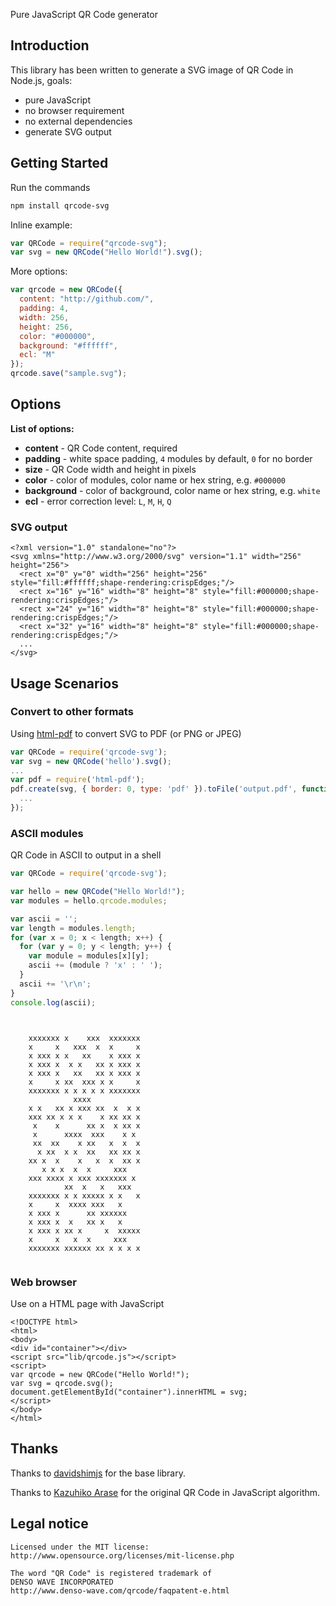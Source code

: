 Pure JavaScript QR Code generator

## Introduction

This library has been written to generate a SVG image of QR Code in Node.js, goals:
* pure JavaScript
* no browser requirement
* no external dependencies
* generate SVG output

## Getting Started

Run the commands
```bash
npm install qrcode-svg
```

Inline example:
```javascript
var QRCode = require("qrcode-svg");
var svg = new QRCode("Hello World!").svg();
```

More options:
```javascript
var qrcode = new QRCode({
  content: "http://github.com/",
  padding: 4,
  width: 256,
  height: 256,
  color: "#000000",
  background: "#ffffff",
  ecl: "M"
});
qrcode.save("sample.svg");
```

## Options

**List of options:**
* **content** - QR Code content, required
* **padding** - white space padding, `4` modules by default, `0` for no border
* **size** - QR Code width and height in pixels
* **color** - color of modules, color name or hex string, e.g. `#000000`
* **background** - color of background, color name or hex string, e.g. `white`
* **ecl** - error correction level: `L`, `M`, `H`, `Q`

### SVG output

```
<?xml version="1.0" standalone="no"?>
<svg xmlns="http://www.w3.org/2000/svg" version="1.1" width="256" height="256">
  <rect x="0" y="0" width="256" height="256" style="fill:#ffffff;shape-rendering:crispEdges;"/>
  <rect x="16" y="16" width="8" height="8" style="fill:#000000;shape-rendering:crispEdges;"/>
  <rect x="24" y="16" width="8" height="8" style="fill:#000000;shape-rendering:crispEdges;"/>
  <rect x="32" y="16" width="8" height="8" style="fill:#000000;shape-rendering:crispEdges;"/>
  ...
</svg>
```

## Usage Scenarios

### Convert to other formats

Using [html-pdf](https://www.npmjs.com/package/html-pdf) to convert SVG to PDF (or PNG or JPEG)
```javascript
var QRCode = require('qrcode-svg');
var svg = new QRCode('hello').svg();
...
var pdf = require('html-pdf');
pdf.create(svg, { border: 0, type: 'pdf' }).toFile('output.pdf', function(err, res) {
  ...
});
```

### ASCII modules

QR Code in ASCII to output in a shell
```javascript
var QRCode = require('qrcode-svg');

var hello = new QRCode("Hello World!");
var modules = hello.qrcode.modules;

var ascii = '';
var length = modules.length;
for (var x = 0; x < length; x++) {
  for (var y = 0; y < length; y++) {
    var module = modules[x][y];
    ascii += (module ? 'x' : ' ');
  }
  ascii += '\r\n';
}
console.log(ascii);
```

```


    xxxxxxx x    xxx  xxxxxxx
    x     x   xxx  x  x     x
    x xxx x x   xx    x xxx x
    x xxx x  x x   xx x xxx x
    x xxx x   xx   xx x xxx x
    x     x xx  xxx x x     x
    xxxxxxx x x x x x xxxxxxx
              xxxx           
    x x   xx x xxx xx  x  x x
    xxx xx x x x    x xx xx x
     x    x      xx x  x xx x
     x      xxxx  xxx    x x 
     xx  xx    x xx   x  x  x
      x xx  x x  xx   xx xx x
    xx x  x    x   x  x  xx x
       x x x  x  x     xxx   
    xxx xxxx x xxx xxxxxxx x 
            xx  x   x   xxx  
    xxxxxxx x x xxxxx x x   x
    x     x  xxxx xxx   x    
    x xxx x      xx xxxxxx   
    x xxx x  x   xx x   x    
    x xxx x xx x     x  xxxxx
    x     x   x  x     xxx   
    xxxxxxx xxxxxx xx x x x x


```

### Web browser

Use on a HTML page with JavaScript
```
<!DOCTYPE html>
<html>
<body>
<div id="container"></div>
<script src="lib/qrcode.js"></script>
<script>
var qrcode = new QRCode("Hello World!");
var svg = qrcode.svg();
document.getElementById("container").innerHTML = svg;
</script>
</body>
</html>
```

## Thanks

Thanks to [davidshimjs](https://github.com/davidshimjs/qrcodejs) for the base library.

Thanks to [Kazuhiko Arase](http://www.d-project.com/) for the original QR Code in JavaScript algorithm.

## Legal notice

```
Licensed under the MIT license:
http://www.opensource.org/licenses/mit-license.php

The word "QR Code" is registered trademark of 
DENSO WAVE INCORPORATED
http://www.denso-wave.com/qrcode/faqpatent-e.html
```